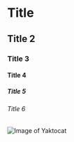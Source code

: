 # Title 
## Title 2
### Title 3
#### Title 4
##### Title 5
###### Title 6

![Image of Yaktocat](https://octodex.github.com/images/yaktocat.png)
